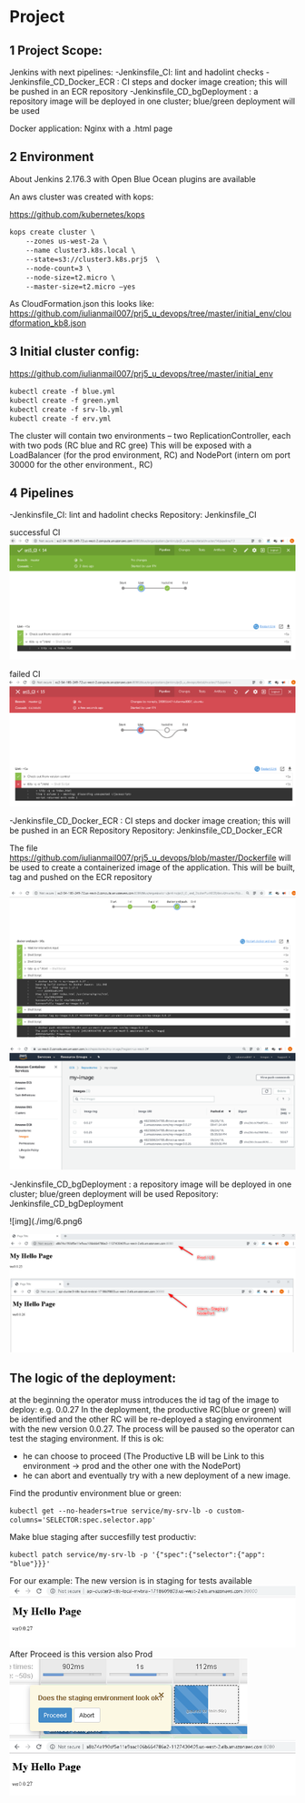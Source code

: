 # Project

1 Project Scope:
-------------------------------------
Jenkins  with next pipelines:
-Jenkinsfile_CI: lint and hadolint checks
-Jenkinsfile_CD_Docker_ECR : CI steps and docker image creation; this will be pushed in an ECR repository
-Jenkinsfile_CD_bgDeployment : a repository image will be deployed in one cluster; blue/green deployment will be used

Docker application: Nginx with a .html page


2 Environment
-------------------------------------
About Jenkins 2.176.3 with Open Blue Ocean  plugins are available

An aws cluster was created with kops:

https://github.com/kubernetes/kops 
```
kops create cluster \
    --zones us-west-2a \
    --name cluster3.k8s.local \
    --state=s3://cluster3.k8s.prj5  \
    --node-count=3 \
    --node-size=t2.micro \
    --master-size=t2.micro –yes
```
As CloudFormation.json this looks like: https://github.com/iulianmail007/prj5_u_devops/tree/master/initial_env/cloudformation_kb8.json 

3 Initial cluster config:
-------------------------------------
https://github.com/iulianmail007/prj5_u_devops/tree/master/initial_env 

```
kubectl create -f blue.yml
kubectl create -f green.yml
kubectl create -f srv-lb.yml
kubectl create -f erv.yml
```

The cluster will contain two environments – two ReplicationController, each with two pods (RC blue and RC gree) This will be exposed with a LoadBalancer (for the prod environment, RC) and NodePort (intern om port 30000 for the other environment., RC)

4 Pipelines
-------------------------------------
-Jenkinsfile_CI: lint and hadolint checks
Repository: Jenkinsfile_CI

successful CI
![img](./img/1.png)

failed CI
![img](./img/2.png)

-Jenkinsfile_CD_Docker_ECR : CI steps and docker image creation; this will be pushed in an ECR Repository
Repository: Jenkinsfile_CD_Docker_ECR

The file https://github.com/iulianmail007/prj5_u_devops/blob/master/Dockerfile 
will be used to create a containerized image of the application.
This will be built, tag and pushed on the ECR repository

![img](./img/3.png)

![img](./img/4.png)

-Jenkinsfile_CD_bgDeployment : a repository image will be deployed in one cluster; blue/green deployment will be used
Repository: Jenkinsfile_CD_bgDeployment

![img](./img/6.png6

![img](./img/7.png)


The logic of the deployment:
-------------------------------------
at the beginning the operator muss introduces the  id tag of the image to deploy:
e.g. 0.0.27
In the deployment, the productive RC(blue or green) will be identified and the other RC will be re-deployed a staging environment with the new version 0.0.27.
The process will be paused so the operator can test the staging environment. 
If this is ok:
- he can choose to proceed (The Productive LB will be Link to this environment → prod and the other one with the NodePort)
- he can abort and eventually try with a new deployment of a new image.

Find the produntiv environment blue or green:
```
kubectl get --no-headers=true service/my-srv-lb -o custom-columns='SELECTOR:spec.selector.app' 
```

Make blue staging after succesfilly test productiv:
```
kubectl patch service/my-srv-lb -p '{"spec":{"selector":{"app": "blue"}}}' 
```

For our example:
The new version is in staging for tests available
![img](./img/8.png)
After Proceed is this version also Prod
![img](./img/9.png)
![img](./img/10.png)